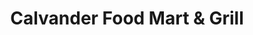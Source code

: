---
title: "Calvander Food Mart & Grill"
url: /chapel-hill/calvander-food-mart-and-grill/
shop: convenience
---